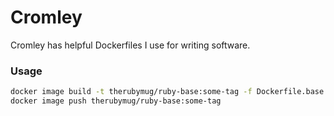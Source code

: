 # Cromley

Cromley has helpful Dockerfiles I use for writing software.

### Usage

```bash
docker image build -t therubymug/ruby-base:some-tag -f Dockerfile.base .
docker image push therubymug/ruby-base:some-tag
```
